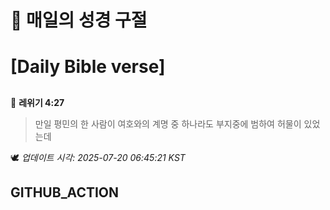 # 🙏 매일의 성경 구절
# [Daily Bible verse]
##
<!-- START_BIBLE_VERSE -->
📖 **레위기 4:27**
> 만일 평민의 한 사람이 여호와의 계명 중 하나라도 부지중에 범하여 허물이 있었는데

🕊️ _업데이트 시각: 2025-07-20 06:45:21 KST_
  <!-- END_BIBLE_VERSE -->
## GITHUB_ACTION
